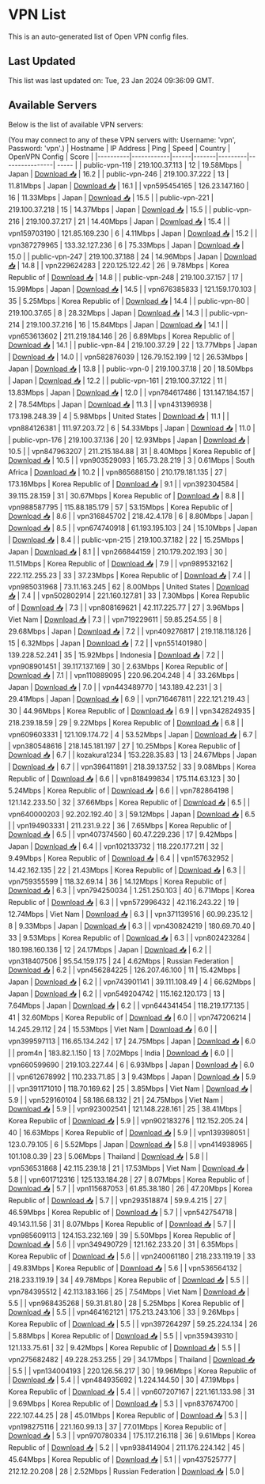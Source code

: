 # VPN List

This is an auto-generated list of Open VPN config files.

## Last Updated

This list was last updated on: Tue, 23 Jan 2024 09:36:09 GMT.

## Available Servers

Below is the list of available VPN servers:

(You may connect to any of these VPN servers with: Username: 'vpn', Password: 'vpn'.)
| Hostname | IP Address | Ping | Speed | Country | OpenVPN Config | Score |
|----------|------------|------|-------|---------|----------------| ----- |
| public-vpn-119 | 219.100.37.113 | 12 | 19.58Mbps | Japan | [Download 📥](./configs/server_0_JP.ovpn) | 16.2 |
| public-vpn-246 | 219.100.37.222 | 13 | 11.81Mbps | Japan | [Download 📥](./configs/server_1_JP.ovpn) | 16.1 |
| vpn595454165 | 126.23.147.160 | 16 | 11.33Mbps | Japan | [Download 📥](./configs/server_2_JP.ovpn) | 15.5 |
| public-vpn-221 | 219.100.37.218 | 15 | 14.37Mbps | Japan | [Download 📥](./configs/server_3_JP.ovpn) | 15.5 |
| public-vpn-216 | 219.100.37.217 | 21 | 14.40Mbps | Japan | [Download 📥](./configs/server_4_JP.ovpn) | 15.4 |
| vpn159703190 | 121.85.169.230 | 6 | 4.11Mbps | Japan | [Download 📥](./configs/server_5_JP.ovpn) | 15.2 |
| vpn387279965 | 133.32.127.236 | 6 | 75.33Mbps | Japan | [Download 📥](./configs/server_6_JP.ovpn) | 15.0 |
| public-vpn-247 | 219.100.37.188 | 24 | 14.96Mbps | Japan | [Download 📥](./configs/server_7_JP.ovpn) | 14.8 |
| vpn229624283 | 220.125.122.42 | 26 | 9.78Mbps | Korea Republic of | [Download 📥](./configs/server_8_KR.ovpn) | 14.8 |
| public-vpn-248 | 219.100.37.157 | 17 | 15.99Mbps | Japan | [Download 📥](./configs/server_9_JP.ovpn) | 14.5 |
| vpn676385833 | 121.159.170.103 | 35 | 5.25Mbps | Korea Republic of | [Download 📥](./configs/server_10_KR.ovpn) | 14.4 |
| public-vpn-80 | 219.100.37.65 | 8 | 28.32Mbps | Japan | [Download 📥](./configs/server_11_JP.ovpn) | 14.3 |
| public-vpn-214 | 219.100.37.216 | 16 | 15.84Mbps | Japan | [Download 📥](./configs/server_12_JP.ovpn) | 14.1 |
| vpn653613602 | 211.219.184.146 | 26 | 6.89Mbps | Korea Republic of | [Download 📥](./configs/server_13_KR.ovpn) | 14.1 |
| public-vpn-84 | 219.100.37.29 | 22 | 13.77Mbps | Japan | [Download 📥](./configs/server_14_JP.ovpn) | 14.0 |
| vpn582876039 | 126.79.152.199 | 12 | 26.53Mbps | Japan | [Download 📥](./configs/server_15_JP.ovpn) | 13.8 |
| public-vpn-0 | 219.100.37.18 | 20 | 18.50Mbps | Japan | [Download 📥](./configs/server_16_JP.ovpn) | 12.2 |
| public-vpn-161 | 219.100.37.122 | 11 | 13.83Mbps | Japan | [Download 📥](./configs/server_17_JP.ovpn) | 12.0 |
| vpn784617486 | 131.147.184.157 | 2 | 78.54Mbps | Japan | [Download 📥](./configs/server_18_JP.ovpn) | 11.3 |
| vpn431396938 | 173.198.248.39 | 4 | 5.98Mbps | United States | [Download 📥](./configs/server_19_US.ovpn) | 11.1 |
| vpn884126381 | 111.97.203.72 | 6 | 54.33Mbps | Japan | [Download 📥](./configs/server_20_JP.ovpn) | 11.0 |
| public-vpn-176 | 219.100.37.136 | 20 | 12.93Mbps | Japan | [Download 📥](./configs/server_21_JP.ovpn) | 10.5 |
| vpn847963207 | 211.215.184.88 | 31 | 8.40Mbps | Korea Republic of | [Download 📥](./configs/server_22_KR.ovpn) | 10.5 |
| vpn903529093 | 165.73.28.219 | 3 | 0.61Mbps | South Africa | [Download 📥](./configs/server_23_ZA.ovpn) | 10.2 |
| vpn865688150 | 210.179.181.135 | 27 | 173.16Mbps | Korea Republic of | [Download 📥](./configs/server_24_KR.ovpn) | 9.1 |
| vpn392304584 | 39.115.28.159 | 31 | 30.67Mbps | Korea Republic of | [Download 📥](./configs/server_25_KR.ovpn) | 8.8 |
| vpn988587795 | 115.88.185.179 | 57 | 53.15Mbps | Korea Republic of | [Download 📥](./configs/server_26_KR.ovpn) | 8.6 |
| vpn316845702 | 218.42.4.178 | 6 | 8.80Mbps | Japan | [Download 📥](./configs/server_27_JP.ovpn) | 8.5 |
| vpn674740918 | 61.193.195.103 | 24 | 15.10Mbps | Japan | [Download 📥](./configs/server_28_JP.ovpn) | 8.4 |
| public-vpn-215 | 219.100.37.182 | 22 | 15.25Mbps | Japan | [Download 📥](./configs/server_29_JP.ovpn) | 8.1 |
| vpn266844159 | 210.179.202.193 | 30 | 11.51Mbps | Korea Republic of | [Download 📥](./configs/server_30_KR.ovpn) | 7.9 |
| vpn989532162 | 222.112.255.23 | 33 | 37.23Mbps | Korea Republic of | [Download 📥](./configs/server_31_KR.ovpn) | 7.4 |
| vpn985031968 | 73.11.163.245 | 62 | 8.00Mbps | United States | [Download 📥](./configs/server_32_US.ovpn) | 7.4 |
| vpn502802914 | 221.160.127.81 | 33 | 7.30Mbps | Korea Republic of | [Download 📥](./configs/server_33_KR.ovpn) | 7.3 |
| vpn808169621 | 42.117.225.77 | 27 | 3.96Mbps | Viet Nam | [Download 📥](./configs/server_34_VN.ovpn) | 7.3 |
| vpn719229611 | 59.85.254.55 | 8 | 29.68Mbps | Japan | [Download 📥](./configs/server_35_JP.ovpn) | 7.2 |
| vpn409276817 | 219.118.118.126 | 15 | 6.32Mbps | Japan | [Download 📥](./configs/server_36_JP.ovpn) | 7.2 |
| vpn551401980 | 139.228.52.241 | 35 | 15.92Mbps | Indonesia | [Download 📥](./configs/server_37_ID.ovpn) | 7.2 |
| vpn908901451 | 39.117.137.169 | 30 | 2.63Mbps | Korea Republic of | [Download 📥](./configs/server_38_KR.ovpn) | 7.1 |
| vpn110889095 | 220.96.204.248 | 4 | 33.26Mbps | Japan | [Download 📥](./configs/server_39_JP.ovpn) | 7.0 |
| vpn443489770 | 143.189.42.231 | 3 | 29.41Mbps | Japan | [Download 📥](./configs/server_40_JP.ovpn) | 6.9 |
| vpn716467811 | 222.121.219.43 | 30 | 44.96Mbps | Korea Republic of | [Download 📥](./configs/server_41_KR.ovpn) | 6.9 |
| vpn342824935 | 218.239.18.59 | 29 | 9.22Mbps | Korea Republic of | [Download 📥](./configs/server_42_KR.ovpn) | 6.8 |
| vpn609603331 | 121.109.174.72 | 4 | 53.52Mbps | Japan | [Download 📥](./configs/server_43_JP.ovpn) | 6.7 |
| vpn380548616 | 218.145.181.197 | 27 | 10.25Mbps | Korea Republic of | [Download 📥](./configs/server_44_KR.ovpn) | 6.7 |
| kozakura1234 | 153.228.35.83 | 13 | 24.67Mbps | Japan | [Download 📥](./configs/server_45_JP.ovpn) | 6.7 |
| vpn396411891 | 218.39.137.52 | 33 | 9.08Mbps | Korea Republic of | [Download 📥](./configs/server_46_KR.ovpn) | 6.6 |
| vpn818499834 | 175.114.63.123 | 30 | 5.24Mbps | Korea Republic of | [Download 📥](./configs/server_47_KR.ovpn) | 6.6 |
| vpn782864198 | 121.142.233.50 | 32 | 37.66Mbps | Korea Republic of | [Download 📥](./configs/server_48_KR.ovpn) | 6.5 |
| vpn640000203 | 92.202.192.40 | 3 | 59.12Mbps | Japan | [Download 📥](./configs/server_49_JP.ovpn) | 6.5 |
| vpn194903331 | 211.231.9.22 | 36 | 7.65Mbps | Korea Republic of | [Download 📥](./configs/server_50_KR.ovpn) | 6.5 |
| vpn407374560 | 60.47.229.236 | 17 | 9.42Mbps | Japan | [Download 📥](./configs/server_51_JP.ovpn) | 6.4 |
| vpn102133732 | 118.220.177.211 | 32 | 9.49Mbps | Korea Republic of | [Download 📥](./configs/server_52_KR.ovpn) | 6.4 |
| vpn157632952 | 14.42.162.135 | 22 | 21.43Mbps | Korea Republic of | [Download 📥](./configs/server_53_KR.ovpn) | 6.3 |
| vpn759355599 | 118.32.69.14 | 36 | 14.12Mbps | Korea Republic of | [Download 📥](./configs/server_54_KR.ovpn) | 6.3 |
| vpn794250034 | 1.251.250.103 | 40 | 6.71Mbps | Korea Republic of | [Download 📥](./configs/server_55_KR.ovpn) | 6.3 |
| vpn572996432 | 42.116.243.22 | 19 | 12.74Mbps | Viet Nam | [Download 📥](./configs/server_56_VN.ovpn) | 6.3 |
| vpn371139516 | 60.99.235.12 | 8 | 9.33Mbps | Japan | [Download 📥](./configs/server_57_JP.ovpn) | 6.3 |
| vpn430824219 | 180.69.70.40 | 33 | 9.53Mbps | Korea Republic of | [Download 📥](./configs/server_58_KR.ovpn) | 6.3 |
| vpn802423284 | 180.198.160.136 | 12 | 24.17Mbps | Japan | [Download 📥](./configs/server_59_JP.ovpn) | 6.2 |
| vpn318407506 | 95.54.159.175 | 24 | 4.62Mbps | Russian Federation | [Download 📥](./configs/server_60_RU.ovpn) | 6.2 |
| vpn456284225 | 126.207.46.100 | 11 | 15.42Mbps | Japan | [Download 📥](./configs/server_61_JP.ovpn) | 6.2 |
| vpn743901141 | 39.111.108.49 | 4 | 66.62Mbps | Japan | [Download 📥](./configs/server_62_JP.ovpn) | 6.2 |
| vpn549204742 | 115.162.120.173 | 13 | 7.64Mbps | Japan | [Download 📥](./configs/server_63_JP.ovpn) | 6.2 |
| vpn644341454 | 118.219.177.135 | 41 | 32.60Mbps | Korea Republic of | [Download 📥](./configs/server_64_KR.ovpn) | 6.0 |
| vpn747206214 | 14.245.29.112 | 24 | 15.53Mbps | Viet Nam | [Download 📥](./configs/server_65_VN.ovpn) | 6.0 |
| vpn399597113 | 116.65.134.242 | 17 | 24.75Mbps | Japan | [Download 📥](./configs/server_66_JP.ovpn) | 6.0 |
| prom4n | 183.82.1.150 | 13 | 7.02Mbps | India | [Download 📥](./configs/server_67_IN.ovpn) | 6.0 |
| vpn660599690 | 219.103.227.44 | 6 | 6.93Mbps | Japan | [Download 📥](./configs/server_68_JP.ovpn) | 6.0 |
| vpn612678992 | 110.233.71.85 | 3 | 9.43Mbps | Japan | [Download 📥](./configs/server_69_JP.ovpn) | 5.9 |
| vpn391171010 | 118.70.169.62 | 25 | 3.85Mbps | Viet Nam | [Download 📥](./configs/server_70_VN.ovpn) | 5.9 |
| vpn529160104 | 58.186.68.132 | 21 | 24.75Mbps | Viet Nam | [Download 📥](./configs/server_71_VN.ovpn) | 5.9 |
| vpn923002541 | 121.148.228.161 | 25 | 38.41Mbps | Korea Republic of | [Download 📥](./configs/server_72_KR.ovpn) | 5.9 |
| vpn902183276 | 112.152.205.24 | 40 | 16.63Mbps | Korea Republic of | [Download 📥](./configs/server_73_KR.ovpn) | 5.9 |
| vpn139398051 | 123.0.79.105 | 6 | 5.52Mbps | Japan | [Download 📥](./configs/server_74_JP.ovpn) | 5.8 |
| vpn414938965 | 101.108.0.39 | 23 | 5.06Mbps | Thailand | [Download 📥](./configs/server_75_TH.ovpn) | 5.8 |
| vpn536531868 | 42.115.239.18 | 21 | 17.53Mbps | Viet Nam | [Download 📥](./configs/server_76_VN.ovpn) | 5.8 |
| vpn601712316 | 125.133.184.28 | 27 | 8.07Mbps | Korea Republic of | [Download 📥](./configs/server_77_KR.ovpn) | 5.7 |
| vpn115687053 | 61.85.38.180 | 26 | 47.20Mbps | Korea Republic of | [Download 📥](./configs/server_78_KR.ovpn) | 5.7 |
| vpn293518874 | 59.9.4.215 | 27 | 46.59Mbps | Korea Republic of | [Download 📥](./configs/server_79_KR.ovpn) | 5.7 |
| vpn542754718 | 49.143.11.56 | 31 | 8.07Mbps | Korea Republic of | [Download 📥](./configs/server_80_KR.ovpn) | 5.7 |
| vpn985609113 | 124.153.232.169 | 39 | 5.50Mbps | Korea Republic of | [Download 📥](./configs/server_81_KR.ovpn) | 5.6 |
| vpn349490729 | 121.162.233.20 | 31 | 6.35Mbps | Korea Republic of | [Download 📥](./configs/server_82_KR.ovpn) | 5.6 |
| vpn240061180 | 218.233.119.19 | 33 | 49.83Mbps | Korea Republic of | [Download 📥](./configs/server_83_KR.ovpn) | 5.6 |
| vpn536564132 | 218.233.119.19 | 34 | 49.78Mbps | Korea Republic of | [Download 📥](./configs/server_84_KR.ovpn) | 5.5 |
| vpn784395512 | 42.113.183.166 | 25 | 7.54Mbps | Viet Nam | [Download 📥](./configs/server_85_VN.ovpn) | 5.5 |
| vpn968435268 | 59.31.81.80 | 28 | 5.25Mbps | Korea Republic of | [Download 📥](./configs/server_86_KR.ovpn) | 5.5 |
| vpn464162121 | 175.213.243.106 | 33 | 9.26Mbps | Korea Republic of | [Download 📥](./configs/server_87_KR.ovpn) | 5.5 |
| vpn397264297 | 59.25.224.134 | 26 | 5.88Mbps | Korea Republic of | [Download 📥](./configs/server_88_KR.ovpn) | 5.5 |
| vpn359439310 | 121.133.75.61 | 32 | 9.42Mbps | Korea Republic of | [Download 📥](./configs/server_89_KR.ovpn) | 5.5 |
| vpn275682482 | 49.228.253.255 | 29 | 34.17Mbps | Thailand | [Download 📥](./configs/server_90_TH.ovpn) | 5.5 |
| vpn134004193 | 220.126.56.217 | 30 | 19.96Mbps | Korea Republic of | [Download 📥](./configs/server_91_KR.ovpn) | 5.4 |
| vpn484935692 | 1.224.144.50 | 30 | 47.19Mbps | Korea Republic of | [Download 📥](./configs/server_92_KR.ovpn) | 5.4 |
| vpn607207167 | 221.161.133.98 | 31 | 9.69Mbps | Korea Republic of | [Download 📥](./configs/server_93_KR.ovpn) | 5.3 |
| vpn837674700 | 222.107.44.25 | 28 | 45.01Mbps | Korea Republic of | [Download 📥](./configs/server_94_KR.ovpn) | 5.3 |
| vpn198275116 | 221.160.99.13 | 37 | 77.01Mbps | Korea Republic of | [Download 📥](./configs/server_95_KR.ovpn) | 5.3 |
| vpn970780334 | 175.117.216.118 | 36 | 9.61Mbps | Korea Republic of | [Download 📥](./configs/server_96_KR.ovpn) | 5.2 |
| vpn938414904 | 211.176.224.142 | 45 | 45.64Mbps | Korea Republic of | [Download 📥](./configs/server_97_KR.ovpn) | 5.1 |
| vpn437525777 | 212.12.20.208 | 28 | 2.52Mbps | Russian Federation | [Download 📥](./configs/server_98_RU.ovpn) | 5.0 |
